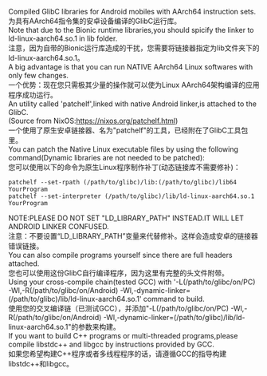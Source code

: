 Compiled GlibC libraries for Android mobiles with AArch64 instruction sets.  
为具有AArch64指令集的安卓设备编译的GlibC运行库。  
Note that due to the Bionic runtime libraries,you should spicify the linker to ld-linux-aarch64.so.1 in lib folder.  
注意，因为自带的Bionic运行库造成的干扰，您需要将链接器指定为lib文件夹下的ld-linux-aarch64.so.1。  
A big advantage is that you can run NATIVE AArch64 Linux softwares with only few changes.  
一个优势：现在您只需极其少量的操作就可以使为Linux AArch64架构编译的应用程序成功运行。  
An utility called 'patchelf',linked with native Android linker,is attached to the GlibC.  
(Source from NixOS:https://nixos.org/patchelf.html)  
一个使用了原生安卓链接器、名为"patchelf"的工具，已经附在了GlibC工具包里。  
You can patch the Native Linux executable files by using the following command(Dynamic libraries are not needed to be patched):  
您可以使用以下的命令为原生Linux程序制作补丁(动态链接库不需要修补)：  
<pre><code>patchelf --set-rpath (/path/to/glibc)/lib:(/path/to/glibc)/lib64 YourProgram  
patchelf --set-interpreter (/path/to/glibc)/lib/ld-linux-aarch64.so.1 YourProgram</code></pre>  
NOTE:PLEASE DO NOT SET "LD_LIBRARY_PATH" INSTEAD.IT WILL LET ANDROID LINKER CONFUSED.  
注意：不要设置“LD_LIBRARY_PATH”变量来代替修补。这样会造成安卓的链接器错误链接。  
You can also compile programs yourself since there are full headers attached.  
您也可以使用这份GlibC自行编译程序，因为这里有完整的头文件附带。  
Using your cross-compile chain(tested GCC) with '-L(/path/to/glibc/on/PC) -Wl,-R(/path/to/glibc/on/Android) -Wl,-dynamic-linker=(/path/to/glibc)/lib/ld-linux-aarch64.so.1' command to build.  
使用您的交叉编译链（已测试GCC），并添加"-L(/path/to/glibc/on/PC) -Wl,-R(/path/to/glibc/on/Android) -Wl,-dynamic-linker=(/path/to/glibc)/lib/ld-linux-aarch64.so.1"的参数来构建。  
If you want to build C++ programs or multi-threaded programs,please compile libstdc++ and libgcc by instructions provided by GCC.  
如果您希望构建C++程序或者多线程程序的话，请遵循GCC的指导构建libstdc++和libgcc。  
